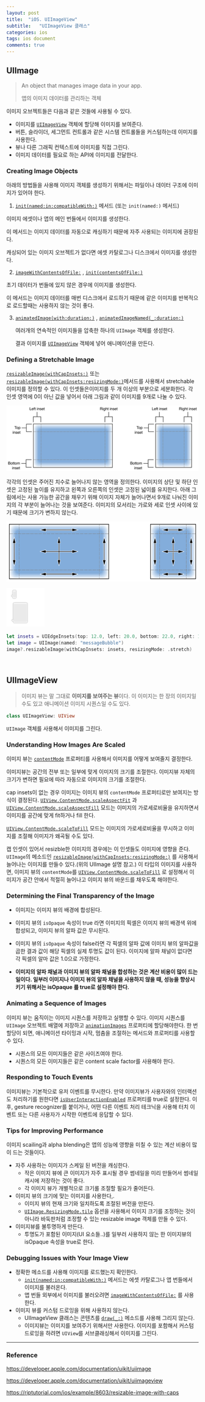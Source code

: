 ```yaml
---
layout: post
title:  "iOS. UIImageView"
subtitle:   "UIImageView 클래스"
categories: ios
tags: ios document
comments: true
---
```


## UIImage

> An object that manages image data in your app.	
>
> 앱의 이미지 데이터를 관리하는 객체



이미지 오브젝트들은 다음과 같은 것들에 사용될 수 있다. 

- 이미지를 [`UIImageView`](https://developer.apple.com/documentation/uikit/uiimageview) 객체에 할당해 이미지를 보여준다.
- 버튼, 슬라이더, 세그먼트 컨트롤과 같은 시스템 컨트롤들을 커스텀하는데 이미지를 사용한다.
- 뷰나 다른 그래픽 컨텍스트에 이미지를 직접 그린다.
- 이미지 데이터를 필요로 하는 API에 이미지를 전달한다.



### Creating Image Objects

아래의 방법들을 사용해 이미지 객체를 생성하기 위해서는 파일이나 데이터 구조에 이미지가 있어야 한다. 

1.  [`init(named:in:compatibleWith:)`](https://developer.apple.com/documentation/uikit/uiimage/1624154-init) 메서드 (또는 `init(named:)` 메서드) 

   이미지 에셋이나 앱의 메인 번들에서 이미지를 생성한다.

   이 메서드는 이미지 데이터를 자동으로 캐싱하기 때문에 자주 사용되는 이미지에 권장된다.

   캐싱되어 있는 이미지 오브젝트가 없다면 에셋 카탈로그나 디스크에서 이미지를 생성한다. 

2.  [`imageWithContentsOfFile:`](https://developer.apple.com/documentation/uikit/uiimage/1624123-imagewithcontentsoffile) , [`init(contentsOfFile:)`](https://developer.apple.com/documentation/uikit/uiimage/1624112-init)

   초기 데이터가 번들에 있지 않은 경우에 이미지를 생성한다. 

   이 메서드는 이미지 데이터를 매번 디스크에서 로드하기 때문에 같은 이미지를 반복적으로 로드할때는 사용하지 않는 것이 좋다. 

3. [`animatedImage(with:duration:)`](https://developer.apple.com/documentation/uikit/uiimage/1624149-animatedimage) , [`animatedImageNamed(_:duration:)`](https://developer.apple.com/documentation/uikit/uiimage/1624094-animatedimagenamed) 

   여러개의 연속적인 이미지들을 압축한 하나의 `UIImage` 객체를 생성한다.

   결과 이미지를  [`UIImageView`](https://developer.apple.com/documentation/uikit/uiimageview) 객체에 넣어 애니메이션을 만든다.



### Defining a Stretchable Image

[`resizableImage(withCapInsets:)`](https://developer.apple.com/documentation/uikit/uiimage/1624102-resizableimage) 또는 [`resizableImage(withCapInsets:resizingMode:)`](https://developer.apple.com/documentation/uikit/uiimage/1624127-resizableimage)메서드를 사용해서 stretchable 이미지를 정의할 수 있다. 이 인셋들은이미지를 두 개 이상의 부분으로 세분화한다. 각 인셋 영역에 0이 아닌 값을 넣어서 아래 그림과 같이 이미지를 9개로 나눌 수 있다. 



![img](../assets/2019-07-31-uiimageview/image_insets_2x_da853607-3d28-4bff-a8ca-5b83d5ae9b2b.png)

각각의 인셋은 주어진 치수로 늘어나지 않는 영역을 정의한다. 이미지의 상단 및 하단 인셋은 고정된 높이를 유지하고 왼쪽과 오른쪽의 인셋은 고정된 넓이를 유지한다. 아래 그림에서는 사용 가능한 공간을 채우기 위해 이미지 자체가 늘어나면서 9개로 나눠진 이미지의 각 부분이 늘어나는 것을 보여준다. 이미지의 모서리는 가로와 세로 인셋 사이에 있기 때문에 크기가 변하지 않는다. 

![img](../assets/2019-07-31-uiimageview/image_stretching_2x_1bcaf177-7bf8-4f76-8a07-a13e6a5af3a8.png)

<img src = "../assets/2019-07-31-uiimageview/image-20190810163742375.png" width="100">

```swift
let insets = UIEdgeInsets(top: 12.0, left: 20.0, bottom: 22.0, right: 12.0)
let image = UIImage(named: "messageBubble")
image?.resizableImage(withCapInsets: insets, resizingMode: .stretch)
```

&nbsp;



## UIImageView

>  이미지 뷰는 말 그대로 **이미지를 보여주는 뷰**이다. 이 이미지는 한 장의 이미지일 수도 있고 애니메이션 이미지 시퀀스일 수도 있다. 

```swift
class UIImageView: UIView
```

`UIImage` 객체를 사용해서 이미지를 그린다.



### Understanding How Images Are Scaled

이미지 뷰는  [`contentMode`](https://developer.apple.com/documentation/uikit/uiview/1622619-contentmode) 프로퍼티를 사용해서 이미지를 어떻게 보여줄지 결정한다.

이미지뷰는 공간의 전부 또는 일부에 맞게 이미지의 크기를 조절한다. 이미지뷰 자체의 크기가 변하면 필요에 따라 자동으로 이미지의 크기를 조절한다.

cap insets이 없는 경우 이미지는 이미지 뷰의 `contentMode` 프로퍼티로만 보여지는 방식이 결정된다.   [`UIView.ContentMode.scaleAspectFit`](https://developer.apple.com/documentation/uikit/uiview/contentmode/scaleaspectfit) 과 [`UIView.ContentMode.scaleAspectFill`](https://developer.apple.com/documentation/uikit/uiview/contentmode/scaleaspectfill)  모드는 이미지의 가로세로비율을 유지하면서 이미지를 공간에 맞게 fit하거나 fill 한다. 

[`UIView.ContentMode.scaleToFill`](https://developer.apple.com/documentation/uikit/uiview/contentmode/scaletofill) 모드는 이미지의 가로세로비율을 무시하고 이미지를 조절해 이미지가 왜곡될 수도 있다. 

캡 인셋이 있어서 resizble한 이미지의 경우에는 이 인셋들도 이미지에 영향을 준다. `UIImage`의 메소드인  [`resizableImage(withCapInsets:resizingMode:)`](https://developer.apple.com/documentation/uikit/uiimage/1624127-resizableimage) 를 사용해서 늘어나는 이미지를 만들수 있다.(위의 UIImage 설명 참고.) 이 타입의 이미지를 사용하면, 이미지 뷰의 `contentMode`를  [`UIView.ContentMode.scaleToFill`](https://developer.apple.com/documentation/uikit/uiview/contentmode/scaletofill) 로 설정해서 이미지가 공간 안에서 적절히 늘어나고 이미지 뷰의 바운드를 채우도록 해야한다. 



### Determining the Final Transparency of the Image

- 이미지는 이미지 뷰의 배경에 합성된다. 

- 이미지 뷰의 `isOpaque` 속성이 true 라면 이미지의 픽셀은 이미지 뷰의 배경색 위에 합성되고, 이미지 뷰의 알파 값은 무시된다.
- 이미지 뷰의 `isOpaque` 속성이 false라면 각 픽셀의 알파 값에 이미지 뷰의 알파값을 곱한 결과 값이 해당 픽셀의 실제 투명도 값이 된다. 이미지에 알파 채널이 없다면 각 픽셀의 알마 값은 1.0으로 가정한다.
- **이미지의 알파 채널과 이미지 뷰의 알파 채널을 합성하는 것은 계산 비용이 많이 드는 일이다. 일부러 이미지나 이미지 뷰의 알파 채널을 사용하지 않을 때, 성능을 향상시키기 위해서는 isOpaque 를 true로 설정해야 한다.**



### Animating a Sequence of Images

이미지 뷰는 움직이는 이미지 시퀀스를 저장하고 실행할 수 있다. 이미지 시퀀스를 `UIImage` 오브젝트 배열에 저장하고 [`animationImages`](https://developer.apple.com/documentation/uikit/uiimageview/1621068-animationimages) 프로퍼티에 할당해야한다. 한 번 할당이 되면, 애니메이션 타이밍과 시작, 멈춤을 조절하는 메서드와 프로퍼티를 사용할 수 있다. 

- 시퀀스의 모든 이미지들은 같은 사이즈여야 한다.
- 시퀀스의 모든 이미지들은 같은 content scale factor를 사용해야 한다.



### Responding to Touch Events

이미지뷰는 기본적으로 유저 이벤트를 무시한다. 만약 이미지뷰가 사용자와의 인터랙션도 처리하기를 원한다면 [`isUserInteractionEnabled`](https://developer.apple.com/documentation/uikit/uiimageview/1621063-isuserinteractionenabled) 프로퍼티를 true로 설정한다. 이후, gesture recognizer를 붙이거나, 어떤 다른 이벤트 처리 테크닉을 사용해 터치 이벤트 또는 다른 사용자가 시작한 이벤트에 응답할 수 있다.



### Tips for Improving Performance

이미지 scailing과 alpha blending은 앱의 성능에 영향을 미칠 수 있는 계산 비용이 많이 드는 것들이다. 

- 자주 사용하는 이미지가 스케일 된 버전을 캐싱한다. 
  - 작은 이미지 뷰에 큰 이미지가 자주 표시될 경우 썸네일을 미리 만들어서 썸네일 캐시에 저장하는 것이 좋다.
  - 각 이미지 뷰가 개별적으로 크기롤 조절할 필요가 줄어든다.
- 이미지 뷰의 크기에 맞는 이미지를 사용한다,.
  - 이미지 뷰의 현재 크기와 일치하도록 조절된 버전을 만든다. 
  -  [`UIImage.ResizingMode.tile`](https://developer.apple.com/documentation/uikit/uiimage/resizingmode/tile) 옵션을 사용해서 이미지 크기를 조정하는 것이 아니라 바둑판처럼 조정할 수 있는 resizable image 객체를 만들 수 있다.
- 이미지뷰를 불투명하게 만든다.
  - 투명도가 포함된 이미지(UI 요소들..)를 일부러 사용하지 않는 한 이미지뷰의 isOpaque 속성을 true로 한다.

### Debugging Issues with Your Image View

- 정확한 메소드를 사용해 이미지를 로드했는지 확인한다.
  -  [`init(named:in:compatibleWith:)`](https://developer.apple.com/documentation/uikit/uiimage/1624154-init) 메서드는 에셋 카탈로그나 앱 번들에서 이미지를 불러온다.
  - 앱 번들 외부에서 이미지를 불러오려면  [`imageWithContentsOfFile:`](https://developer.apple.com/documentation/uikit/uiimage/1624123-imagewithcontentsoffile)  를 사용한다.
- 이미지 뷰를 커스텀 드로잉을 위해 사용하지 않는다.
  - UIImageView 클래스는 콘텐츠를  [`draw(_:)`](https://developer.apple.com/documentation/uikit/uiview/1622529-draw) 메소드를 사용해 그리지 않는다. 
  - 이미지뷰는 이미지를 보여주기 위해서만 사용한다. 이미지를 포함해서 커스텀 드로잉을 하려면 `UIView`를 서브클래싱해서 이미지를 그린다. 



---

### Reference

https://developer.apple.com/documentation/uikit/uiimage

https://developer.apple.com/documentation/uikit/uiimageview

https://riptutorial.com/ios/example/8603/resizable-image-with-caps


